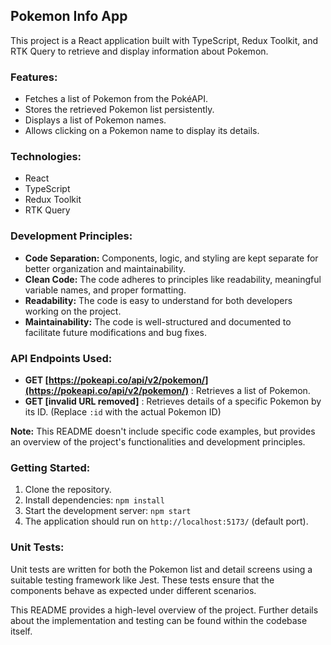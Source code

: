 ## Pokemon Info App

This project is a React application built with TypeScript, Redux Toolkit, and RTK Query to retrieve and display information about Pokemon. 

### Features:

* Fetches a list of Pokemon from the PokéAPI.
* Stores the retrieved Pokemon list persistently.
* Displays a list of Pokemon names.
* Allows clicking on a Pokemon name to display its details.

### Technologies:

* React
* TypeScript
* Redux Toolkit
* RTK Query

### Development Principles:

* **Code Separation:** Components, logic, and styling are kept separate for better organization and maintainability.
* **Clean Code:** The code adheres to principles like readability, meaningful variable names, and proper formatting.
* **Readability:** The code is easy to understand for both developers working on the project.
* **Maintainability:** The code is well-structured and documented to facilitate future modifications and bug fixes.

### API Endpoints Used:

* **GET [https://pokeapi.co/api/v2/pokemon/](https://pokeapi.co/api/v2/pokemon/)** : Retrieves a list of Pokemon.
* **GET [invalid URL removed]** : Retrieves details of a specific Pokemon by its ID. (Replace `:id` with the actual Pokemon ID)

**Note:** This README doesn't include specific code examples, but provides an overview of the project's functionalities and development principles.

### Getting Started:

1. Clone the repository.
2. Install dependencies: `npm install`
3. Start the development server: `npm start`
4. The application should run on `http://localhost:5173/` (default port).

### Unit Tests:

Unit tests are written for both the Pokemon list and detail screens using a suitable testing framework like Jest. These tests ensure that the components behave as expected under different scenarios.

This README provides a high-level overview of the project. Further details about the implementation and testing can be found within the codebase itself.

